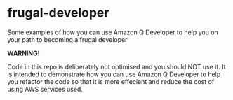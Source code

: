 # frugal-developer

Some examples of how you can use Amazon Q Developer to help you on your path to becoming a frugal developer

**WARNING!**

Code in this repo is deliberately not optimised and you should NOT use it. It is intended to demonstrate how you can use Amazon Q Developer to help you refactor the code so that it is more effecient and reduce the cost of using AWS services used.
